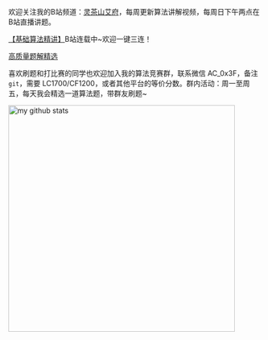 欢迎关注我的B站频道：[灵茶山艾府](https://space.bilibili.com/206214)，每周更新算法讲解视频，每周日下午两点在B站直播讲题。

[【基础算法精讲】](https://www.bilibili.com/video/BV1AP41137w7/)B站连载中~欢迎一键三连！

[高质量题解精选](https://github.com/EndlessCheng/codeforces-go/blob/master/leetcode/SOLUTIONS.md)

喜欢刷题和打比赛的同学也欢迎加入我的算法竞赛群，联系微信 AC_0x3F，备注 `git`，需要 LC1700/CF1200，或者其他平台的等价分数。群内活动：周一至周五，每天我会精选一道算法题，带群友刷题~

<p align="left">
  <img src="https://github-readme-stats.vercel.app/api?username=EndlessCheng&show_icons=true&theme=tokyonight" alt="my github stats" width="450"/>&nbsp;
 <!-- <img src="https://github-readme-stats.vercel.app/api/top-langs/?username=EndlessCheng&layout=compact&theme=tokyonight" alt="languages" height="177"> -->
</p>

<!--
**EndlessCheng/EndlessCheng** is a ✨ _special_ ✨ repository because its `README.md` (this file) appears on your GitHub profile.

Here are some ideas to get you started:

- 🔭 I’m currently working on ...
- 🌱 I’m currently learning ...
- 👯 I’m looking to collaborate on ...
- 🤔 I’m looking for help with ...
- 💬 Ask me about ...
- 📫 How to reach me: ...
- 😄 Pronouns: ...
- ⚡ Fun fact: ...
-->
